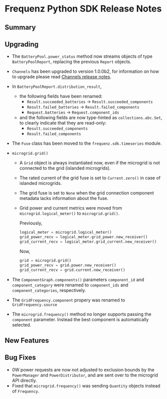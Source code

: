 # Frequenz Python SDK Release Notes

## Summary

<!-- Here goes a general summary of what this release is about -->

## Upgrading

- The `BatteryPool.power_status` method now streams objects of type `BatteryPoolReport`, replacing the previous `Report` objects.

- `Channels` has been upgraded to version 1.0.0b2, for information on how to upgrade please read [Channels release notes](https://github.com/frequenz-floss/frequenz-channels-python/releases/tag/v1.0.0-beta.2).

- In `BatteryPoolReport.distribution_result`,
  * the following fields have been renamed:
    + `Result.succeeded_batteries` → `Result.succeeded_components`
    + `Result.failed_batteries` → `Result.failed_components`
    + `Request.batteries` → `Request.component_ids`
  * and the following fields are now type-hinted as `collections.abc.Set`, to clearly indicate that they are read-only:
    + `Result.succeeded_components`
    + `Result.failed_components`


- The `Fuse` class has been moved to the `frequenz.sdk.timeseries` module.

- `microgrid.grid()`
  - A `Grid` object is always instantiated now, even if the microgrid is not connected to the grid (islanded microgrids).
  - The rated current of the grid fuse is set to `Current.zero()` in case of islanded microgrids.
  - The grid fuse is set to `None` when the grid connection component metadata lacks information about the fuse.
  - Grid power and current metrics were moved from `microgrid.logical_meter()` to `microgrid.grid()`.

    Previously,

    ```python
    logical_meter = microgrid.logical_meter()
    grid_power_recv = logical_meter.grid_power.new_receiver()
    grid_current_recv = logical_meter.grid_current.new_receiver()
    ```

    Now,

    ```python
    grid = microgrid.grid()
    grid_power_recv = grid.power.new_receiver()
    grid_current_recv = grid.current.new_receiver()
    ```

- The `ComponentGraph.components()` parameters `component_id` and `component_category` were renamed to `component_ids` and `component_categories`, respectively.

- The `GridFrequency.component` propery was renamed to `GridFrequency.source`

- The `microgrid.frequency()` method no longer supports passing the `component` parameter. Instead the best component is automatically selected.

## New Features

<!-- Here goes the main new features and examples or instructions on how to use them -->

## Bug Fixes

- 0W power requests are now not adjusted to exclusion bounds by the `PowerManager` and `PowerDistributor`, and are sent over to the microgrid API directly.
- Fixed that `microgrid.frequency()` was sending `Quantity` objects instead of `Frequency`.
